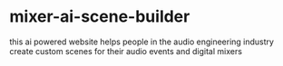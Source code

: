 # mixer-ai-scene-builder
this ai powered website helps people in the audio engineering industry create custom scenes for their audio events and digital mixers
